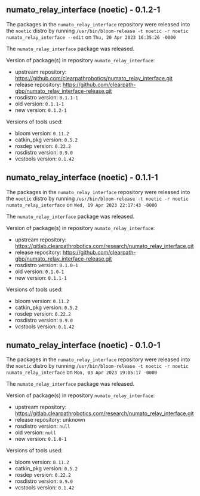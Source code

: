 ## numato_relay_interface (noetic) - 0.1.2-1

The packages in the `numato_relay_interface` repository were released into the `noetic` distro by running `/usr/bin/bloom-release -t noetic -r noetic numato_relay_interface --edit` on `Thu, 20 Apr 2023 16:35:26 -0000`

The `numato_relay_interface` package was released.

Version of package(s) in repository `numato_relay_interface`:

- upstream repository: https://github.com/clearpathrobotics/numato_relay_interface.git
- release repository: https://github.com/clearpath-gbp/numato_relay_interface-release.git
- rosdistro version: `0.1.1-1`
- old version: `0.1.1-1`
- new version: `0.1.2-1`

Versions of tools used:

- bloom version: `0.11.2`
- catkin_pkg version: `0.5.2`
- rosdep version: `0.22.2`
- rosdistro version: `0.9.0`
- vcstools version: `0.1.42`


## numato_relay_interface (noetic) - 0.1.1-1

The packages in the `numato_relay_interface` repository were released into the `noetic` distro by running `/usr/bin/bloom-release -t noetic -r noetic numato_relay_interface` on `Wed, 19 Apr 2023 22:17:43 -0000`

The `numato_relay_interface` package was released.

Version of package(s) in repository `numato_relay_interface`:

- upstream repository: https://gitlab.clearpathrobotics.com/research/numato_relay_interface.git
- release repository: https://github.com/clearpath-gbp/numato_relay_interface-release.git
- rosdistro version: `0.1.0-1`
- old version: `0.1.0-1`
- new version: `0.1.1-1`

Versions of tools used:

- bloom version: `0.11.2`
- catkin_pkg version: `0.5.2`
- rosdep version: `0.22.2`
- rosdistro version: `0.9.0`
- vcstools version: `0.1.42`


## numato_relay_interface (noetic) - 0.1.0-1

The packages in the `numato_relay_interface` repository were released into the `noetic` distro by running `/usr/bin/bloom-release -t noetic -r noetic numato_relay_interface` on `Mon, 03 Apr 2023 19:05:17 -0000`

The `numato_relay_interface` package was released.

Version of package(s) in repository `numato_relay_interface`:

- upstream repository: https://gitlab.clearpathrobotics.com/research/numato_relay_interface.git
- release repository: unknown
- rosdistro version: `null`
- old version: `null`
- new version: `0.1.0-1`

Versions of tools used:

- bloom version: `0.11.2`
- catkin_pkg version: `0.5.2`
- rosdep version: `0.22.2`
- rosdistro version: `0.9.0`
- vcstools version: `0.1.42`


